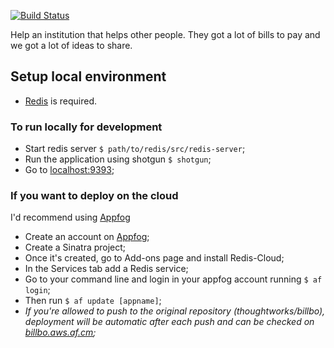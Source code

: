 [![Build Status](https://travis-ci.org/thoughtworks/billbo.png?branch=master)](https://travis-ci.org/thoughtworks/billbo)

Help an institution that helps other people. They got a lot of bills to pay and we got a lot of ideas to share.

## Setup local environment

 - <a href="http://redis.io/download" target="_blank">Redis</a> is required.

### To run locally for development

 - Start redis server `$ path/to/redis/src/redis-server`;
 - Run the application using shotgun `$ shotgun`;
 - Go to <a href="http://localhost:9393" target="_blank">localhost:9393</a>;

### If you want to deploy on the cloud

I'd recommend using <a href="http://appfog.com" target="_blank">Appfog</a>

 - Create an account on <a href="http://appfog.com" target="_blank">Appfog</a>;
 - Create a Sinatra project;
 - Once it's created, go to Add-ons page and install Redis-Cloud;
 - In the Services tab add a Redis service;
 - Go to your command line and login in your appfog account running `$ af login`;
 - Then run `$ af update [appname]`;
 - _If you're allowed to push to the original repository (thoughtworks/billbo), deployment will be automatic after each push and can be checked on <a href="http://billbo.aws.af.cm" target="_blank">billbo.aws.af.cm</a>;_
